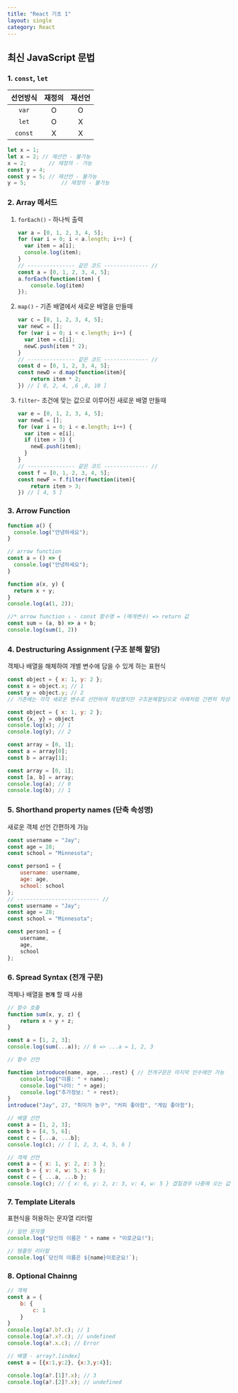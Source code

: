 ```yaml
---
title: "React 기초 1"
layout: single
category: React
---
```


## 최신 JavaScript 문법

### 1. `const`, `let`

| 선언방식 | 재정의 | 재선언 |
| :------: | :----: | :----: |
|  `var`   |   O    |   O    |
|  `let`   |   O    |   X    |
| `const`  |   X    |   X    |

```js
let x = 1;
let x = 2; // 재선언 - 불가능
x = 2; 		 // 재정의 - 가능
const y = 4;
const y = 5; // 재선언 - 불가능
y = 5; 			 // 재정의 - 불가능
```

### 2. Array 메서드

1. `forEach()` - 하나씩 출력

   ```js
   var a = [0, 1, 2, 3, 4, 5];
   for (var i = 0; i < a.length; i++) {
     var item = a[i];
     console.log(item);
   }
   // --------------- 같은 코드 -------------- //
   const a = [0, 1, 2, 3, 4, 5];
   a.forEach(function(item) {
       console.log(item)
   });
   ```

2. `map()` - 기존 배열에서 새로운 배열을 만들때

   ```js
   var c = [0, 1, 2, 3, 4, 5];
   var newC = [];
   for (var i = 0; i < c.length; i++) {
     var item = c[i];
     newC.push(item * 2);
   }
   // --------------- 같은 코드 -------------- //
   const d = [0, 1, 2, 3, 4, 5];
   const newD = d.map(function(item){
       return item * 2;
   }) // [ 0, 2, 4, ,6 ,8, 10 ]
   ```

3. `filter`- 조건에 맞는 값으로 이루어진 새로운 배열 만들때

   ```js
   var e = [0, 1, 2, 3, 4, 5];
   var newE = [];
   for (var i = 0; i < e.length; i++) {
     var item = e[i];
     if (item > 3) {
       newE.push(item);
     }
   }
   // --------------- 같은 코드 -------------- //
   const f = [0, 1, 2, 3, 4, 5];
   const newF = f.filter(function(item){
       return item > 3;
   }) // [ 4, 5 ]
   ```

### 3. Arrow Function

```js
function a() {
  console.log("안녕하세요");
}

// arrow function
const a = () => {
  console.log("안녕하세요");
}
```

```js
function a(x, y) {
  return x + y;
}
console.log(a(1, 2));

//* arrow function ↓ - const 함수명 = (매개변수) => return 값
const sum = (a, b) => a + b;
console.log(sum(1, 2))
```

### 4. Destructuring Assignment (구조 분해 할당)

객체나 배열을 해체하여 개별 변수에 담을 수 있게 하는 표현식

```js
const object = { x: 1, y: 2 };
const x = object.x; // 1
const y = object.y; // 2
// 기존에는 각각 새로운 변수로 선언하여 작성했지만 구조분해할당으로 아래처럼 간편히 작성이 가능하다.

const object = { x: 1, y: 2 };
const {x, y} = object
console.log(x); // 1
console.log(y); // 2
```

```js
const array = [0, 1];
const a = array[0];
const b = array[1];

const array = [0, 1];
const [a, b] = array;
console.log(a); // 0
console.log(b); // 1
```

### 5. Shorthand property names (단축 속성명)

새로운 객체 선언 간편하게 가능

```js
const username = "Jay";
const age = 28;
const school = "Minnesota";

const person1 = { 
    username: username,
    age: age,
    school: school 
};
// -------------------------- //
const username = "Jay";
const age = 28;
const school = "Minnesota";

const person1 = { 
    username, 
    age, 
    school 
};
```

### 6. Spread Syntax (전개 구문)

객체나 배열을 **`전개`** 할 때 사용

```js
// 함수 호출
function sum(x, y, z) {
    return x + y + z;
}

const a = [1, 2, 3];
console.log(sum(...a)); // 6 => ...a = 1, 2, 3
```

```js
// 함수 선언

function introduce(name, age, ...rest) { // 전개구문은 마지막 인수에만 가능
    console.log("이름: " + name);
    console.log("나이: " + age);
    console.log("추가정보: " + rest);
}
introduce("Jay", 27, "취미가 농구", "커피 좋아함", "게임 좋아함");
```

```js
// 배열 선언
const a = [1, 2, 3];
const b = [4, 5, 6];
const c = [...a, ...b];
console.log(c); // [ 1, 2, 3, 4, 5, 6 ]
```

```js
// 객체 선언
const a = { x: 1, y: 2, z: 3 };
const b = { v: 4, w: 5, x: 6 };
const c = { ...a, ...b };
console.log(c); // { x: 6, y: 2, z: 3, v: 4, w: 5 } 겹칠경우 나중에 오는 값이 들어감
```

### 7. Template Literals

표현식을 허용하는 문자열 리터럴

```js
// 일반 문자열
console.log("당신의 이름은 " + name + "이로군요!");

// 템플릿 리터럴
console.log(`당신의 이름은 ${name}이로군요!`);
```

### 8. Optional Chainng

```js
// 객체
const a = {
    b: {
        c: 1
    }
}
console.log(a?.b?.c); // 1
console.log(a?.x?.c); // undefined
console.log(a?.x.c); // Error

// 배열 - array?.[index]
const a = [{x:1,y:2}, {x:3,y:4}];

console.log(a?.[1]?.x); // 3
console.log(a?.[2]?.x); // undefined
```

